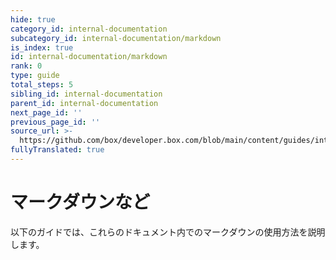 ```yaml
---
hide: true
category_id: internal-documentation
subcategory_id: internal-documentation/markdown
is_index: true
id: internal-documentation/markdown
rank: 0
type: guide
total_steps: 5
sibling_id: internal-documentation
parent_id: internal-documentation
next_page_id: ''
previous_page_id: ''
source_url: >-
  https://github.com/box/developer.box.com/blob/main/content/guides/internal-documentation/markdown/index.md
fullyTranslated: true
---
```

<!-- does not need translation -->

# マークダウンなど

以下のガイドでは、これらのドキュメント内でのマークダウンの使用方法を説明します。